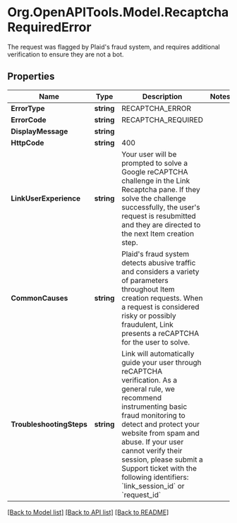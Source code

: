 # Org.OpenAPITools.Model.RecaptchaRequiredError
The request was flagged by Plaid's fraud system, and requires additional verification to ensure they are not a bot.

## Properties

Name | Type | Description | Notes
------------ | ------------- | ------------- | -------------
**ErrorType** | **string** | RECAPTCHA_ERROR | 
**ErrorCode** | **string** | RECAPTCHA_REQUIRED | 
**DisplayMessage** | **string** |  | 
**HttpCode** | **string** | 400 | 
**LinkUserExperience** | **string** | Your user will be prompted to solve a Google reCAPTCHA challenge in the Link Recaptcha pane. If they solve the challenge successfully, the user&#39;s request is resubmitted and they are directed to the next Item creation step. | 
**CommonCauses** | **string** | Plaid&#39;s fraud system detects abusive traffic and considers a variety of parameters throughout Item creation requests. When a request is considered risky or possibly fraudulent, Link presents a reCAPTCHA for the user to solve. | 
**TroubleshootingSteps** | **string** | Link will automatically guide your user through reCAPTCHA verification. As a general rule, we recommend instrumenting basic fraud monitoring to detect and protect your website from spam and abuse.  If your user cannot verify their session, please submit a Support ticket with the following identifiers: &#x60;link_session_id&#x60; or &#x60;request_id&#x60; | 

[[Back to Model list]](../README.md#documentation-for-models) [[Back to API list]](../README.md#documentation-for-api-endpoints) [[Back to README]](../README.md)

